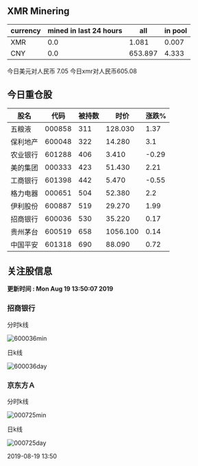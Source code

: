 ## XMR Minering

|currency|mined in last 24 hours|all|in pool|
|---|---|---|---|
|XMR|0.0|1.081|0.007|
|CNY|0.0|653.897|4.333|

今日美元对人民币 7.05	今日xmr对人民币605.08


## 今日重仓股 

|股名|代码|被持数|时价|涨跌%|
|---|---|---|---|---|
|五粮液|000858|311|128.030|1.37|
|保利地产|600048|322|14.280|3.1|
|农业银行|601288|406|3.410|-0.29|
|美的集团|000333|423|51.430|2.21|
|工商银行|601398|442|5.470|-0.55|
|格力电器|000651|504|52.380|2.2|
|伊利股份|600887|519|29.270|1.99|
|招商银行|600036|530|35.220|0.17|
|贵州茅台|600519|658|1056.100|0.14|
|中国平安|601318|690|88.090|0.72|

## 关注股信息
**更新时间 : Mon Aug 19 13:50:07 2019**
### 招商银行 
分时k线

![600036min](http://image.sinajs.cn/newchart/min/n/sh600036.gif)

日k线

![600036day](http://image.sinajs.cn/newchart/daily/n/sh600036.gif)

### 京东方Ａ 
分时k线

![000725min](http://image.sinajs.cn/newchart/min/n/sz000725.gif)

日k线

![000725day](http://image.sinajs.cn/newchart/daily/n/sz000725.gif)

2019-08-19 13:50